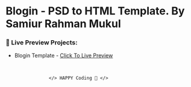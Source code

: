 # Blogin - PSD to HTML Template. By Samiur Rahman Mukul

### 🔰 Live Preview Projects:

- Blogin Template - [Click To Live Preview][blogin]

<br />

                    </> HAPPY Coding 🤣 </>

<!-- project link -->

[blogin]:https://github.com/SamiurRahmanMukul/Vanila-JavaScript-Project
